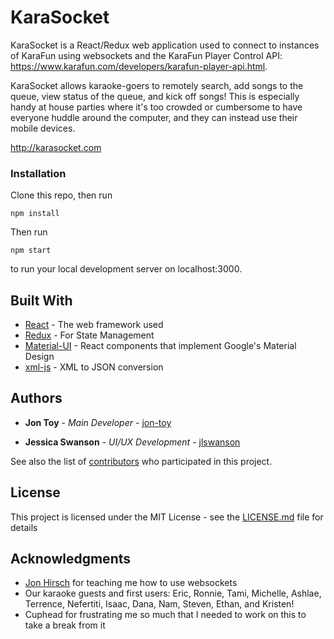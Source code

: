 # KaraSocket

KaraSocket is a React/Redux web application used to connect to instances of KaraFun using websockets and the KaraFun Player Control API: https://www.karafun.com/developers/karafun-player-api.html.

KaraSocket allows karaoke-goers to remotely search, add songs to the queue, view status of the queue, and kick off songs! This is especially handy at house parties where it's too crowded or cumbersome to have everyone huddle around the computer, and they can instead use their mobile devices.

http://karasocket.com

### Installation

Clone this repo, then run

```
npm install
```

Then run 

```
npm start
```

to run your local development server on localhost:3000.

## Built With

* [React](https://reactjs.org/) - The web framework used
* [Redux](https://redux.js.org/) - For State Management
* [Material-UI](https://material-ui.com/) - React components that implement Google's Material Design
* [xml-js](https://github.com/nashwaan/xml-js) - XML to JSON conversion

## Authors

* **Jon Toy** - *Main Developer* - [jon-toy](https://github.com/jon-toy)

* **Jessica Swanson** - *UI/UX Development* - [jlswanson](https://github.com/jlswanson)

See also the list of [contributors](https://github.com/jon-toy/karasocket/graphs/contributors) who participated in this project.


## License

This project is licensed under the MIT License - see the [LICENSE.md](LICENSE.md) file for details

## Acknowledgments

* [Jon Hirsch](https://github.com/Jon-Hirsch) for teaching me how to use websockets
* Our karaoke guests and first users: Eric, Ronnie, Tami, Michelle, Ashlae, Terrence, Nefertiti, Isaac, Dana, Nam, Steven, Ethan, and Kristen!
* Cuphead for frustrating me so much that I needed to work on this to take a break from it

